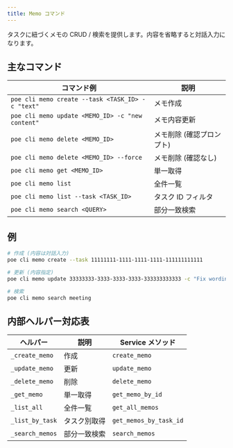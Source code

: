 ```yaml
---
title: Memo コマンド
---
```


タスクに紐づくメモの CRUD / 検索を提供します。内容を省略すると対話入力になります。

## 主なコマンド

| コマンド例                                       | 説明                      |
| ------------------------------------------------ | ------------------------- |
| `poe cli memo create --task <TASK_ID> -c "text"` | メモ作成                  |
| `poe cli memo update <MEMO_ID> -c "new content"` | メモ内容更新              |
| `poe cli memo delete <MEMO_ID>`                  | メモ削除 (確認プロンプト) |
| `poe cli memo delete <MEMO_ID> --force`          | メモ削除 (確認なし)       |
| `poe cli memo get <MEMO_ID>`                     | 単一取得                  |
| `poe cli memo list`                              | 全件一覧                  |
| `poe cli memo list --task <TASK_ID>`             | タスク ID フィルタ        |
| `poe cli memo search <QUERY>`                    | 部分一致検索              |

## 例

```bash
# 作成 (内容は対話入力)
poe cli memo create --task 11111111-1111-1111-1111-111111111111

# 更新 (内容指定)
poe cli memo update 33333333-3333-3333-3333-333333333333 -c "Fix wording"

# 検索
poe cli memo search meeting
```

## 内部ヘルパー対応表

| ヘルパー        | 説明         | Service メソッド       |
| --------------- | ------------ | ---------------------- |
| `_create_memo`  | 作成         | `create_memo`          |
| `_update_memo`  | 更新         | `update_memo`          |
| `_delete_memo`  | 削除         | `delete_memo`          |
| `_get_memo`     | 単一取得     | `get_memo_by_id`       |
| `_list_all`     | 全件一覧     | `get_all_memos`        |
| `_list_by_task` | タスク別取得 | `get_memos_by_task_id` |
| `_search_memos` | 部分一致検索 | `search_memos`         |
